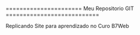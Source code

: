 ====================== Meu Repositorio GIT ===========================

Replicando Site para aprendizado no Curo B7Web 